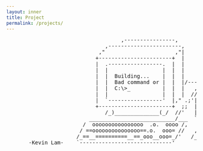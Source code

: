 ```yaml
---
layout: inner
title: Project
permalink: /projects/
---
```

<pre style="background-color: transparent; border: none;">
                                    ,----------------,              ,---------,
                               ,-----------------------,          ,"        ,"|
                             ,"                      ,"|        ,"        ,"  |
                            +-----------------------+  |      ,"        ,"    |
                            |  .-----------------.  |  |     +---------+      |
                            |  |                 |  |  |     | -==----'|      |
                            |  |  Building...    |  |  |     |         |      |
                            |  |  Bad command or |  |  |/----|`---=    |      |
                            |  |  C:\>_          |  |  |   ,/|==== ooo |      ;
                            |  |                 |  |  |  // |(((( [33]|    ,"
                            |  `-----------------'  |," .;'| |((((     |  ,"
                            +-----------------------+  ;;  | |         |,"     
                               /_)______________(_/  //'   | +---------+
                          ___________________________/___  `,        
                        /  oooooooooooooooo  .o.  oooo /,   \,"-----------
                       / ==ooooooooooooooo==.o.  ooo= //   ,`\--{)B     ,"
                      /_==__==========__==_ooo__ooo=_/'   /___________,"
       -Kevin Lam-    `-----------------------------'      
</pre>